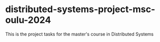 # distributed-systems-project-msc-oulu-2024
This is the project tasks for the master's course in Distributed Systems
